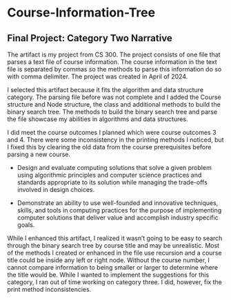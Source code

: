 # Course-Information-Tree
## Final Project: Category Two Narrative
The artifact is my project from CS 300. The project consists of one file that parses a text file of course information. The course information in the text file is separated by commas so the methods to parse this 
information do so with comma delimiter. The project was created in April of 2024. 

I selected this artifact because it fits the algorithm and data structure category. The parsing file before was not complete and I added the Course structure and Node structure, the class and additional methods to 
build the binary search tree. The methods to build the binary search tree and parse the file showcase my abilities in algorithms and data structures. 

I did meet the course outcomes I planned which were course outcomes 3 and 4. There were some inconsistency in the printing methods I noticed, but I fixed this by clearing the old data from the course prerequisites 
before parsing a new course. 
- Design and evaluate computing solutions that solve a given problem using algorithmic principles and computer science practices and standards appropriate to its solution while managing the trade-offs involved in
design choices.  

- Demonstrate an ability to use well-founded and innovative techniques, skills, and tools in computing practices for the purpose of implementing computer solutions that deliver value and accomplish industry
specific goals.

While I enhanced this artifact, I realized it wasn’t going to be easy to search through the binary search tree by course title and may be unrealistic. Most of the methods I created or enhanced in the file use 
recursion and a course title could be inside any left or right node. Without the course number, I cannot compare information to being smaller or larger to determine where the title would be. While I wanted to 
implement the suggestions for this category, I ran out of time working on category three. I did, however, fix the print method inconsistencies.

